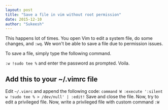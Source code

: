```yaml
---
layout: post
title: "Save a file in vim without root permission"
date: 2015-12-10
author: "Sukeesh"
---
```


This happens lot of times. You open Vim to edit a system file, do some changes, and `:wq`.
We won't be able to save a file due to permission issues. 

To save a file, simply type the following command.

`:w !sudo tee %` and enter the password as prompted. Voila.

## Add this to your ~/.vimrc file
Edit `~/.vimrc` and append the following code:
`command W :execute ':silent w !sudo tee % > /dev/null' | :edit!`
Save and close the file. Now, try to edit a privileged file. Now, write a privileged file with custom command `:W`
